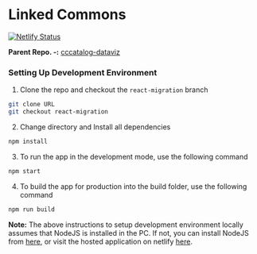 # Linked Commons

[![Netlify Status](https://api.netlify.com/api/v1/badges/a43bf4d5-cfce-4859-941a-69fb889cb23e/deploy-status)](https://app.netlify.com/sites/ccdataviz/deploys)

**Parent Repo. -:** [cccatalog-dataviz](https://github.com/creativecommons/cccatalog-dataviz)


### Setting Up Development Environment

1. Clone the repo and checkout the `react-migration` branch
```bash
git clone URL
git checkout react-migration
```
2. Change directory and Install all dependencies
```bash
npm install
```
3. To run the app in the development mode, use the following command
```bash
npm start
```
4. To build the app for production into the build folder, use the following command
```bash
npm run build
```

**Note:** The above instructions to setup development environment locally assumes that NodeJS is installed in the PC. If not, you can install NodeJS from [here](https://nodejs.org/en/), or visit the hosted application on netlify [here](https://ccdataviz.netlify.app/).
